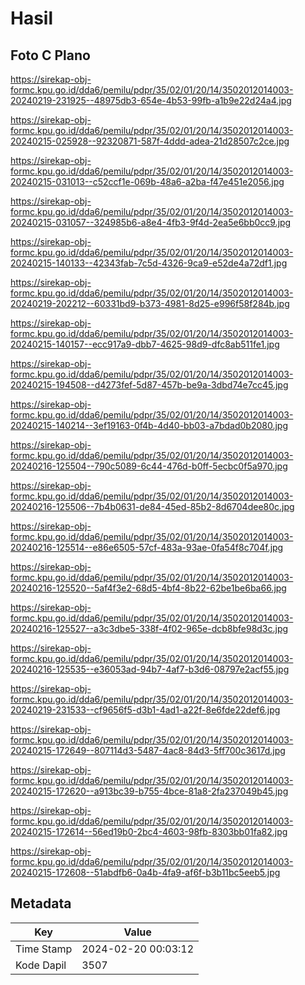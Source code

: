 # Hasil

## Foto C Plano

https://sirekap-obj-formc.kpu.go.id/dda6/pemilu/pdpr/35/02/01/20/14/3502012014003-20240219-231925--48975db3-654e-4b53-99fb-a1b9e22d24a4.jpg

https://sirekap-obj-formc.kpu.go.id/dda6/pemilu/pdpr/35/02/01/20/14/3502012014003-20240215-025928--92320871-587f-4ddd-adea-21d28507c2ce.jpg

https://sirekap-obj-formc.kpu.go.id/dda6/pemilu/pdpr/35/02/01/20/14/3502012014003-20240215-031013--c52ccf1e-069b-48a6-a2ba-f47e451e2056.jpg

https://sirekap-obj-formc.kpu.go.id/dda6/pemilu/pdpr/35/02/01/20/14/3502012014003-20240215-031057--324985b6-a8e4-4fb3-9f4d-2ea5e6bb0cc9.jpg

https://sirekap-obj-formc.kpu.go.id/dda6/pemilu/pdpr/35/02/01/20/14/3502012014003-20240215-140133--42343fab-7c5d-4326-9ca9-e52de4a72df1.jpg

https://sirekap-obj-formc.kpu.go.id/dda6/pemilu/pdpr/35/02/01/20/14/3502012014003-20240219-202212--60331bd9-b373-4981-8d25-e996f58f284b.jpg

https://sirekap-obj-formc.kpu.go.id/dda6/pemilu/pdpr/35/02/01/20/14/3502012014003-20240215-140157--ecc917a9-dbb7-4625-98d9-dfc8ab511fe1.jpg

https://sirekap-obj-formc.kpu.go.id/dda6/pemilu/pdpr/35/02/01/20/14/3502012014003-20240215-194508--d4273fef-5d87-457b-be9a-3dbd74e7cc45.jpg

https://sirekap-obj-formc.kpu.go.id/dda6/pemilu/pdpr/35/02/01/20/14/3502012014003-20240215-140214--3ef19163-0f4b-4d40-bb03-a7bdad0b2080.jpg

https://sirekap-obj-formc.kpu.go.id/dda6/pemilu/pdpr/35/02/01/20/14/3502012014003-20240216-125504--790c5089-6c44-476d-b0ff-5ecbc0f5a970.jpg

https://sirekap-obj-formc.kpu.go.id/dda6/pemilu/pdpr/35/02/01/20/14/3502012014003-20240216-125506--7b4b0631-de84-45ed-85b2-8d6704dee80c.jpg

https://sirekap-obj-formc.kpu.go.id/dda6/pemilu/pdpr/35/02/01/20/14/3502012014003-20240216-125514--e86e6505-57cf-483a-93ae-0fa54f8c704f.jpg

https://sirekap-obj-formc.kpu.go.id/dda6/pemilu/pdpr/35/02/01/20/14/3502012014003-20240216-125520--5af4f3e2-68d5-4bf4-8b22-62be1be6ba66.jpg

https://sirekap-obj-formc.kpu.go.id/dda6/pemilu/pdpr/35/02/01/20/14/3502012014003-20240216-125527--a3c3dbe5-338f-4f02-965e-dcb8bfe98d3c.jpg

https://sirekap-obj-formc.kpu.go.id/dda6/pemilu/pdpr/35/02/01/20/14/3502012014003-20240216-125535--e36053ad-94b7-4af7-b3d6-08797e2acf55.jpg

https://sirekap-obj-formc.kpu.go.id/dda6/pemilu/pdpr/35/02/01/20/14/3502012014003-20240219-231533--cf9656f5-d3b1-4ad1-a22f-8e6fde22def6.jpg

https://sirekap-obj-formc.kpu.go.id/dda6/pemilu/pdpr/35/02/01/20/14/3502012014003-20240215-172649--807114d3-5487-4ac8-84d3-5ff700c3617d.jpg

https://sirekap-obj-formc.kpu.go.id/dda6/pemilu/pdpr/35/02/01/20/14/3502012014003-20240215-172620--a913bc39-b755-4bce-81a8-2fa237049b45.jpg

https://sirekap-obj-formc.kpu.go.id/dda6/pemilu/pdpr/35/02/01/20/14/3502012014003-20240215-172614--56ed19b0-2bc4-4603-98fb-8303bb01fa82.jpg

https://sirekap-obj-formc.kpu.go.id/dda6/pemilu/pdpr/35/02/01/20/14/3502012014003-20240215-172608--51abdfb6-0a4b-4fa9-af6f-b3b11bc5eeb5.jpg


## Metadata

| Key        | Value               |
| ---------- | ------------------- |
| Time Stamp | 2024-02-20 00:03:12 |
| Kode Dapil | 3507                |



